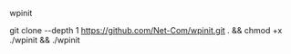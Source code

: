 wpinit

git clone --depth 1 https://github.com/Net-Com/wpinit.git . && chmod +x ./wpinit && ./wpinit
